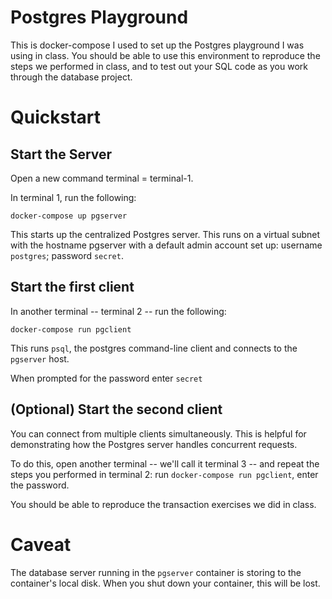 # Postgres Playground
This is docker-compose I used to set up the Postgres playground I was using in class.  You should be able to use this environment to reproduce the steps we performed in class, and to test out your SQL code as you work through the database project.

# Quickstart

## Start the Server
Open a new command terminal = terminal-1.

In terminal 1, run the following:

```
docker-compose up pgserver
```
This starts up the centralized Postgres server.  This runs on a virtual subnet with the hostname pgserver with a default admin account set up: username `postgres`; password `secret`.

## Start the first client
In another terminal -- terminal 2 -- run the following:

```
docker-compose run pgclient
```
This runs `psql`, the postgres command-line client and connects to the `pgserver` host.

When prompted for the password enter `secret`

## (Optional) Start the second client
You can connect from multiple clients simultaneously.  This is helpful 
for demonstrating how the Postgres server handles concurrent requests.

To do this, open another terminal -- we'll call it terminal 3 -- and repeat the steps you performed in terminal 2: run `docker-compose run pgclient`, enter the password.

You should be able to reproduce the transaction exercises we did in class.


# Caveat
The database server running in the `pgserver` container is storing to the container's local disk. When you shut down your container, this will be lost.
